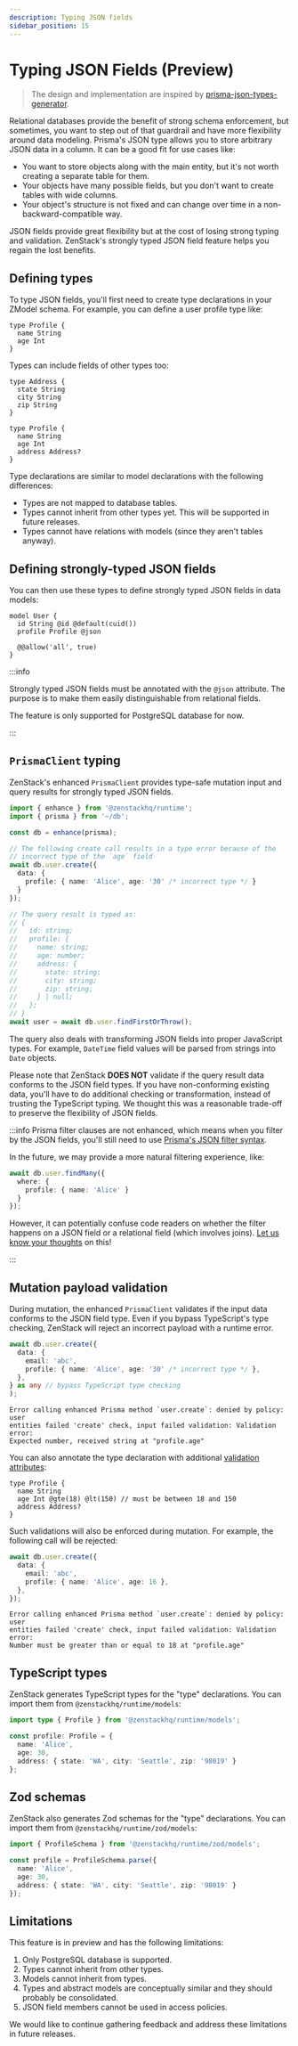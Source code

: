 ```yaml
---
description: Typing JSON fields
sidebar_position: 15
---
```


# Typing JSON Fields (Preview)

> The design and implementation are inspired by [prisma-json-types-generator](https://github.com/arthurfiorette/prisma-json-types-generator).

Relational databases provide the benefit of strong schema enforcement, but sometimes, you want to step out of that guardrail and have more flexibility around data modeling. Prisma's JSON type allows you to store arbitrary JSON data in a column. It can be a good fit for use cases like:

- You want to store objects along with the main entity, but it's not worth creating a separate table for them.
- Your objects have many possible fields, but you don't want to create tables with wide columns.
- Your object's structure is not fixed and can change over time in a non-backward-compatible way.

JSON fields provide great flexibility but at the cost of losing strong typing and validation. ZenStack's strongly typed JSON field feature helps you regain the lost benefits.

## Defining types

To type JSON fields, you'll first need to create type declarations in your ZModel schema. For example, you can define a user profile type like:

```zmodel
type Profile {
  name String
  age Int
}
```

Types can include fields of other types too:

```zmodel
type Address {
  state String
  city String
  zip String
}

type Profile {
  name String
  age Int
  address Address?
}
```

Type declarations are similar to model declarations with the following differences:

- Types are not mapped to database tables.
- Types cannot inherit from other types yet. This will be supported in future releases.
- Types cannot have relations with models (since they aren't tables anyway).

## Defining strongly-typed JSON fields

You can then use these types to define strongly typed JSON fields in data models:

```zmodel
model User {
  id String @id @default(cuid())
  profile Profile @json

  @@allow('all', true)
}
```

:::info

Strongly typed JSON fields must be annotated with the `@json` attribute. The purpose is to make them easily distinguishable from relational fields.

The feature is only supported for PostgreSQL database for now.

:::

## `PrismaClient` typing

ZenStack's enhanced `PrismaClient` provides type-safe mutation input and query results for strongly typed JSON fields.

```ts
import { enhance } from '@zenstackhq/runtime';
import { prisma } from '~/db';

const db = enhance(prisma);

// The following create call results in a type error because of the
// incorrect type of the `age` field
await db.user.create({
  data: {
    profile: { name: 'Alice', age: '30' /* incorrect type */ }
  }
});

// The query result is typed as:
// {
//   id: string;
//   profile: {
//     name: string;
//     age: number;
//     address: {
//       state: string;
//       city: string;
//       zip: string;
//     } | null;
//   };
// }
await user = await db.user.findFirstOrThrow();
```

The query also deals with transforming JSON fields into proper JavaScript types. For example, `DateTime` field values will be parsed from strings into `Date` objects.

Please note that ZenStack **DOES NOT** validate if the query result data conforms to the JSON field types. If you have non-conforming existing data, you'll have to do additional checking or transformation, instead of trusting the TypeScript typing. We thought this was a reasonable trade-off to preserve the flexibility of JSON fields.

:::info
Prisma filter clauses are not enhanced, which means when you filter by the JSON fields, you'll still need to use [Prisma's JSON filter syntax](https://www.prisma.io/docs/orm/prisma-client/special-fields-and-types/working-with-json-fields#filter-on-a-json-field-simple).

In the future, we may provide a more natural filtering experience, like:

```ts
await db.user.findMany({
  where: {
    profile: { name: 'Alice' }
  }
});
```

However, it can potentially confuse code readers on whether the filter happens on a JSON field or a relational field (which involves joins). [Let us know your thoughts](https://discord.gg/Ykhr738dUe) on this!

:::

## Mutation payload validation

During mutation, the enhanced `PrismaClient` validates if the input data conforms to the JSON field type. Even if you bypass TypeScript's type checking, ZenStack will reject an incorrect payload with a runtime error.

```ts
await db.user.create({
  data: {
    email: 'abc',
    profile: { name: 'Alice', age: '30' /* incorrect type */ },
  },
} as any // bypass TypeScript type checking
);
```

```plain
Error calling enhanced Prisma method `user.create`: denied by policy: user 
entities failed 'create' check, input failed validation: Validation error: 
Expected number, received string at "profile.age"
```

You can also annotate the type declaration with additional [validation attributes](../reference/zmodel-language#data-validation):

```zmodel
type Profile {
  name String
  age Int @gte(18) @lt(150) // must be between 18 and 150
  address Address?
}
```

Such validations will also be enforced during mutation. For example, the following call will be rejected:

```ts
await db.user.create({
  data: {
    email: 'abc',
    profile: { name: 'Alice', age: 16 },
  },
});
```

```plain
Error calling enhanced Prisma method `user.create`: denied by policy: user
entities failed 'create' check, input failed validation: Validation error:
Number must be greater than or equal to 18 at "profile.age"
```

## TypeScript types

ZenStack generates TypeScript types for the "type" declarations. You can import them from `@zenstackhq/runtime/models`:

```ts
import type { Profile } from '@zenstackhq/runtime/models';

const profile: Profile = {
  name: 'Alice',
  age: 30,
  address: { state: 'WA', city: 'Seattle', zip: '98019' }
};
```

## Zod schemas

ZenStack also generates Zod schemas for the "type" declarations. You can import them from `@zenstackhq/runtime/zod/models`:

```ts
import { ProfileSchema } from '@zenstackhq/runtime/zod/models';

const profile = ProfileSchema.parse({
  name: 'Alice',
  age: 30,
  address: { state: 'WA', city: 'Seattle', zip: '98019' }
});
```

## Limitations

This feature is in preview and has the following limitations:

1. Only PostgreSQL database is supported.
1. Types cannot inherit from other types.
1. Models cannot inherit from types.
1. Types and abstract models are conceptually similar and they should probably be consolidated.
1. JSON field members cannot be used in access policies.

We would like to continue gathering feedback and address these limitations in future releases.
